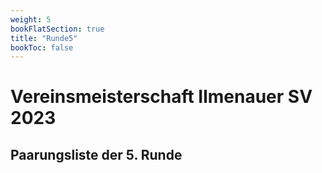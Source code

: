 ```yaml
---
weight: 5
bookFlatSection: true
title: "Runde5"
bookToc: false
---
```

# Vereinsmeisterschaft Ilmenauer SV 2023

## Paarungsliste der 5. Runde